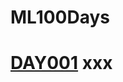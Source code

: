 # ML100Days
###
# [DAY001](https://github.com/CharlesChou03/ML100Days/blob/master/homework/Day_001_HW.ipynb) xxx
